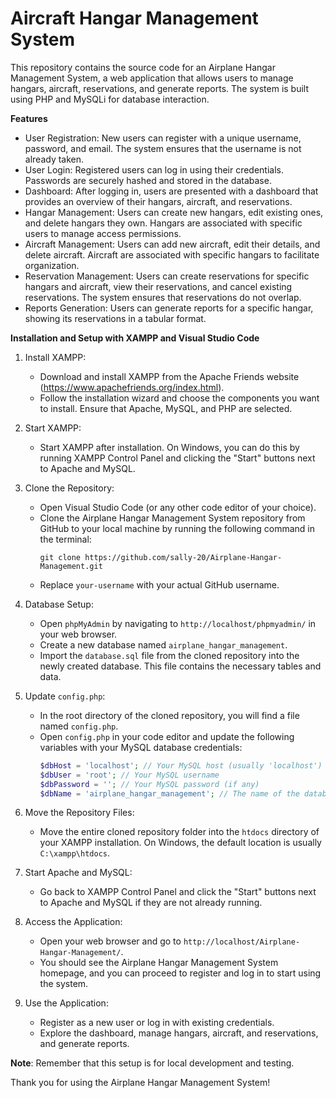 # Aircraft Hangar Management System

This repository contains the source code for an Airplane Hangar Management System, a web application that allows users to manage hangars, aircraft, reservations, and generate reports. The system is built using PHP and MySQLi for database interaction.

**Features**
- User Registration: New users can register with a unique username, password, and email. The system ensures that the username is not already taken.
- User Login: Registered users can log in using their credentials. Passwords are securely hashed and stored in the database.
- Dashboard: After logging in, users are presented with a dashboard that provides an overview of their hangars, aircraft, and reservations.
- Hangar Management: Users can create new hangars, edit existing ones, and delete hangars they own. Hangars are associated with specific users to manage access permissions.
- Aircraft Management: Users can add new aircraft, edit their details, and delete aircraft. Aircraft are associated with specific hangars to facilitate organization.
- Reservation Management: Users can create reservations for specific hangars and aircraft, view their reservations, and cancel existing reservations. The system ensures that reservations do not overlap.
- Reports Generation: Users can generate reports for a specific hangar, showing its reservations in a tabular format.

**Installation and Setup with XAMPP and Visual Studio Code**

1. Install XAMPP:
   - Download and install XAMPP from the Apache Friends website (https://www.apachefriends.org/index.html).
   - Follow the installation wizard and choose the components you want to install. Ensure that Apache, MySQL, and PHP are selected.

2. Start XAMPP:
   - Start XAMPP after installation. On Windows, you can do this by running XAMPP Control Panel and clicking the "Start" buttons next to Apache and MySQL.

3. Clone the Repository:
   - Open Visual Studio Code (or any other code editor of your choice).
   - Clone the Airplane Hangar Management System repository from GitHub to your local machine by running the following command in the terminal:
     ```
     git clone https://github.com/sally-20/Airplane-Hangar-Management.git
     ```
   - Replace `your-username` with your actual GitHub username.

4. Database Setup:
   - Open `phpMyAdmin` by navigating to `http://localhost/phpmyadmin/` in your web browser.
   - Create a new database named `airplane_hangar_management`.
   - Import the `database.sql` file from the cloned repository into the newly created database. This file contains the necessary tables and data.

5. Update `config.php`:
   - In the root directory of the cloned repository, you will find a file named `config.php`.
   - Open `config.php` in your code editor and update the following variables with your MySQL database credentials:
     ```php
     $dbHost = 'localhost'; // Your MySQL host (usually 'localhost')
     $dbUser = 'root'; // Your MySQL username
     $dbPassword = ''; // Your MySQL password (if any)
     $dbName = 'airplane_hangar_management'; // The name of the database you created in step 4
     ```

6. Move the Repository Files:
   - Move the entire cloned repository folder into the `htdocs` directory of your XAMPP installation. On Windows, the default location is usually `C:\xampp\htdocs`.

7. Start Apache and MySQL:
   - Go back to XAMPP Control Panel and click the "Start" buttons next to Apache and MySQL if they are not already running.

8. Access the Application:
   - Open your web browser and go to `http://localhost/Airplane-Hangar-Management/`.
   - You should see the Airplane Hangar Management System homepage, and you can proceed to register and log in to start using the system.

9. Use the Application:
   - Register as a new user or log in with existing credentials.
   - Explore the dashboard, manage hangars, aircraft, and reservations, and generate reports.

**Note**: Remember that this setup is for local development and testing.

Thank you for using the Airplane Hangar Management System!
